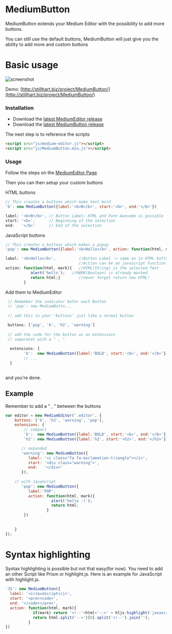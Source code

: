 # MediumButton
MediumButton extends your Medium Editor with the possibility to add more buttons.

You can still use the default buttons, MediumButton will just give you the ability to add more and custom buttons

# Basic usage

![screenshot](https://raw.githubusercontent.com/arcs-/MediumButton/master/demo/screenshot.png)

Demo: [http://stillhart.biz/project/MediumButton/](http://stillhart.biz/project/MediumButton/)

### Installation

* Download the [latest MediumEditor release](https://github.com/daviferreira/medium-editor/releases) 
* Download the [latest MediumButton release](https://github.com/arcs-/MediumButton/releases) 


The next step is to reference the scripts

```html
<script src="js/medium-editor.js"></script>
<script src="js/MediumButton.min.js"></script>
```

### Usage

Follow the steps on the [MediumEditor Page](https://github.com/daviferreira/medium-editor)


Then you can then setup your custom buttons

HTML buttons
```javascript
// This creates a buttons which make text bold
'b': new MediumButton({label:'<b>B</b>', start:'<b>', end:'</b>'})

label: '<b>B</b>', // Button Label: HTML and Font-Awesome is possible  
start: '<b>',      // Beginning of the selection 
end:   '</b>'      // End of the selection 

```

JavaScript buttons
```javascript
// This creates a buttons which makes a popup
'pop': new MediumButton({label:'<b>Hello</b>', action: function(html, mark){alert('hello'); return html;}})

label: '<b>Hello</b>',          //Button Label -> same as in HTML button 
                                //Action can be an javascript function
action: function(html, mark){   //HTML(String) is the selected Text
           alert('hello');   //MARK(Boolean) is already marked
           return html;}        //never forget return new HTML!
        }						  

```

Add them to MediumEditor
```javascript
 // Remember the indicator befor each Button
 // 'pop': new MediumButto...
 
 // add this to your 'buttons' just like a normal button

 buttons: ['pop', 'b', 'h2', 'warning']
 
 // add the code for the button as an extensions
 // seperatet with a " , "
 
  extensions: {
        'b':  new MediumButton({label:'BOLD', start:'<b>', end:'</b>'}),
        // ...
  }     
 
```

and you're done.

## Example

Remember to add a " , " between the buttons

```javascript
var editor = new MediumEditor('.editor', {
    buttons: ['b', 'h2', 'warning', 'pop'],
    extensions: {
        // compact
        'b':  new MediumButton({label:'BOLD', start:'<b>', end:'</b>'}),
        'h2': new MediumButton({label:'h2', start:'<h2>', end:'</h2>'}),

       // expanded
       'warning': new MediumButton({
          label: '<i class="fa fa-exclamation-triangle"></i>',
          start: '<div class="warning">',
          end:   '</div>'
       }),
	   
	// with JavaScript
       'pop': new MediumButton({
          label:'POP', 
          action: function(html, mark){
                    alert('hello :)'); 
                    return html; 
                  }
        })
        
        
    }
});

```


# Syntax highlighting

Syntax highlighting is possible but not that easy(for now). You need to add an other Script like Prism or highlight.js. Here is an example for JavaScript with highlight.js.

```javascript
'JS': new MediumButton({
  label: '<i>JavaScript</i>',
  start: '<pre><code>',
  end: '</code></pre>',
  action: function(html, mark){
            if(mark) return '<!--'+html+'-->' + hljs.highlight('javascript', html.substring(3, html.length - 4).replace(/<\/p><p>/g, "\n").replace(/</g, "<").replace(/>/g, ">")).value;
            return html.split('-->')[0].split('<!--').join('');
          }
})
```
